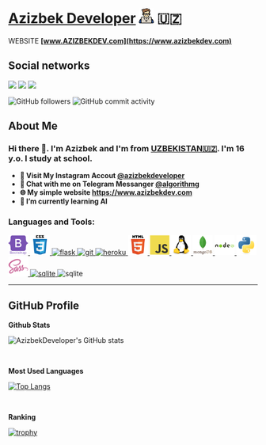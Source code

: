 # [Azizbek Developer](https://www.azizbekdev.com) ![Developer Icon](./images/developer.png) 🇺🇿

WEBSITE 
**[www.AZIZBEKDEV.com](https://www.azizbekdev.com)**

## Social networks
<a href="https://t.me/AzizbekDeveloper"><img src="https://img.shields.io/badge/github-000?style=for-the-badge&logo=github&logoColor=white"/></a> <a href="https://instagram.com/azizbekdeveloper"><img src="https://img.shields.io/badge/Instagram-%23E4405F.svg?style=for-the-badge&logo=Instagram&logoColor=white"/></a>
<a href="https://t.me/algorithmg"><img src="https://img.shields.io/badge/Telegram-2CA5E0?style=for-the-badge&logo=telegram&logoColor=white"/></a>

![GitHub followers](https://img.shields.io/github/followers/azizbekqozoqov?style=social)
![GitHub commit activity](https://img.shields.io/github/commit-activity/m/azizbekqozoqov/matplotlib?style=plastic)

## About Me

### Hi there 👋. I'm Azizbek and I'm from [UZBEKISTAN🇺🇿](https://en.wikipedia.org/wiki/Uzbekistan). I'm 16 y.o. I study at school.


- **🔴 Visit My Instagram Accout [@azizbekdeveloper](https://www.instagram.com/azizbekdeveloper/)**
- **🔵 Chat with me on Telegram Messanger [@algorithmg](https://t.me/algorithmg)**
- **🌐 My simple website https://www.azizbekdev.com**
- **🌱 I’m currently learning AI**



<h3 align="left">Languages and Tools:</h3>
<p align="left"> <a href="https://getbootstrap.com" target="_blank" rel="noreferrer"> <img src="https://raw.githubusercontent.com/devicons/devicon/master/icons/bootstrap/bootstrap-plain-wordmark.svg" alt="bootstrap" width="40" height="40"/> </a> <a href="https://www.w3schools.com/css/" target="_blank" rel="noreferrer"> <img src="https://raw.githubusercontent.com/devicons/devicon/master/icons/css3/css3-original-wordmark.svg" alt="css3" width="40" height="40"/> </a> <a href="https://flask.palletsprojects.com/" target="_blank" rel="noreferrer"> <img src="https://www.vectorlogo.zone/logos/pocoo_flask/pocoo_flask-icon.svg" alt="flask" width="40" height="40"/> </a> <a href="https://git-scm.com/" target="_blank" rel="noreferrer"> <img src="https://www.vectorlogo.zone/logos/git-scm/git-scm-icon.svg" alt="git" width="40" height="40"/> </a> <a href="https://heroku.com" target="_blank" rel="noreferrer"> <img src="https://www.vectorlogo.zone/logos/heroku/heroku-icon.svg" alt="heroku" width="40" height="40"/> </a> <a href="https://www.w3.org/html/" target="_blank" rel="noreferrer"> <img src="https://raw.githubusercontent.com/devicons/devicon/master/icons/html5/html5-original-wordmark.svg" alt="html5" width="40" height="40"/> </a> <a href="https://developer.mozilla.org/en-US/docs/Web/JavaScript" target="_blank" rel="noreferrer"> <img src="https://raw.githubusercontent.com/devicons/devicon/master/icons/javascript/javascript-original.svg" alt="javascript" width="40" height="40"/> </a> <a href="https://www.linux.org/" target="_blank" rel="noreferrer"> <img src="https://raw.githubusercontent.com/devicons/devicon/master/icons/linux/linux-original.svg" alt="linux" width="40" height="40"/> </a> <a href="https://www.mongodb.com/" target="_blank" rel="noreferrer"> <img src="https://raw.githubusercontent.com/devicons/devicon/master/icons/mongodb/mongodb-original-wordmark.svg" alt="mongodb" width="40" height="40"/> </a> <a href="https://nodejs.org" target="_blank" rel="noreferrer"> <img src="https://raw.githubusercontent.com/devicons/devicon/master/icons/nodejs/nodejs-original-wordmark.svg" alt="nodejs" width="40" height="40"/> </a> <a href="https://www.python.org" target="_blank" rel="noreferrer"> <img src="https://raw.githubusercontent.com/devicons/devicon/master/icons/python/python-original.svg" alt="python" width="40" height="40"/> </a> <a href="https://sass-lang.com" target="_blank" rel="noreferrer"> <img src="https://raw.githubusercontent.com/devicons/devicon/master/icons/sass/sass-original.svg" alt="sass" width="40" height="40"/> </a> <a href="https://www.sqlite.org/" target="_blank" rel="noreferrer"> <img src="https://www.vectorlogo.zone/logos/sqlite/sqlite-icon.svg" alt="sqlite" width="40" height="40"/> </a>  <img src="https://upload.wikimedia.org/wikipedia/commons/thumb/9/9a/Visual_Studio_Code_1.35_icon.svg/2048px-Visual_Studio_Code_1.35_icon.svg.png" alt="sqlite" width="40" height="40"/></p>

<hr />

## GitHub Profile
**Github Stats**

![AzizbekDeveloper's GitHub stats](https://github-readme-stats.vercel.app/api?username=azizbekqozoqov&show_icons=true&theme=tokyonight)

<br />

**Most Used Languages**

[![Top Langs](https://github-readme-stats.vercel.app/api/top-langs/?username=azizbekqozoqov&langs_count=8&title_color=fff&icon_color=343434&text_color=fff&bg_color=36454F&hide_border=true)](https://github.com/azizbekqozoqov/github-readme-stats)

<br />

**Ranking**

[![trophy](https://github-profile-trophy.vercel.app/?username=azizbekqozoqov&theme=gruvbox)](https://github.com/ryo-ma/github-profile-trophy)
